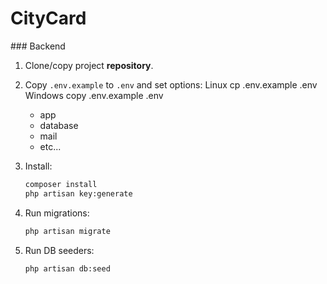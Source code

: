<h1>CityCard</h1>
### Backend

1. Clone/copy project **repository**.

2. Copy `.env.example` to `.env` and set options:
   Linux cp .env.example .env
   Windows copy .env.example .env
    - app
    - database
    - mail
    - etc...

3. Install:
    ```bash
    composer install
    php artisan key:generate
    ```

4. Run migrations:
    ```bash
    php artisan migrate
    ```
5. Run DB seeders:
    ```bash
    php artisan db:seed 
